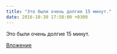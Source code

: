 ```yaml
---
title: "Это были очень долгие 15 минут."
date: 2016-10-30 17:58:00 +0300
---
```


Это были очень долгие 15 минут.

[Вложение](https://vk.com/photo41076938_440000690)
